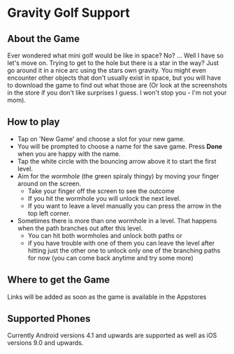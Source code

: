 # Gravity Golf Support

## About the Game

Ever wondered what mini golf would be like in space? 
No?
...
Well I have so let's move on.
Trying to get to the hole but there is a star in the way? Just go around it in a nice arc using the stars own gravity. You might even encounter other objects that don't usually exist in space, but you will have to download the game to find out what those are (Or look at the screenshots in the store if you don't like surprises I guess. I won't stop you - I'm not your mom).

## How to play

* Tap on 'New Game' and choose a slot for your new game.
* You will be prompted to choose a name for the save game. Press **Done** when you are happy with the name.
* Tap the white circle with the bouncing arrow above it to start the first level.
* Aim for the *wormhole* (the green spiraly thingy) by moving your finger around on the screen.
  * Take your finger off the screen to see the outcome
  * If you hit the wormhole you will unlock the next level.
  * If you want to leave a level manually you can press the arrow in the top left corner.
* Sometimes there is more than one wormhole in a level. That happens when the path branches out after this level.
  * You can hit both wormholes and unlock both paths or 
  * if you have trouble with one of them you can leave the level after hitting just the other one to unlock only one of the branching paths for now (you can come back anytime and try some more)



## Where to get the Game

Links will be added as soon as the game is available in the Appstores

## Supported Phones

Currently Android versions 4.1 and upwards are supported as well as iOS versions 9.0 and upwards.
